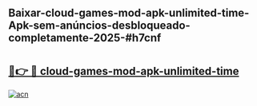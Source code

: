 ## Baixar-cloud-games-mod-apk-unlimited-time-Apk-sem-anúncios-desbloqueado-completamente-2025-#h7cnf

# <h2><a href="https://ainizakaria.my?title=cloud-games-mod-apk-unlimited-time&ref=20M">🔗👉 🔴 cloud-games-mod-apk-unlimited-time</a></h2>

[![acn](https://github.com/user-attachments/assets/0f9c940e-d8b0-45ae-aac7-cd30a18b3e1c)](https://ainizakaria.my?title=cloud-games-mod-apk-unlimited-time&ref=20M)

